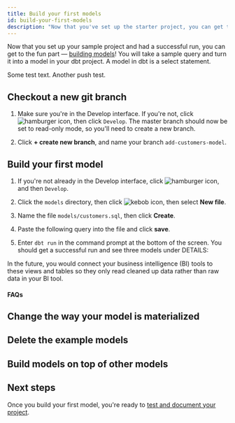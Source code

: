 ```yaml
---
title: Build your first models
id: build-your-first-models
description: "Now that you've set up the starter project, you can get to the fun part — building models!"
---
```


Now that you set up your sample project and had a successful run, you can get to the fun part — [building models](building-models)! You will take a sample query and turn it into a model in your dbt project. A model in dbt is a select statement.

Some test text. Another push test. 

## Checkout a new git branch

1. Make sure you're in the Develop interface. If you're not, click ![hamburger icon](/img/hamburger-icon.png), then click `Develop`. The master branch should now be set to read-only mode, so you'll need to create a new branch.

2. Click **+ create new branch**, and name your branch `add-customers-model`.
    <div style={{maxWidth: '400px'}}>
    <Lightbox src="/img/checkout-branch-dbt-cloud.png" title="Checkout a new branch" />
    </div>

## Build your first model

1. If you're not already in the Develop interface, click ![hamburger icon](/img/hamburger-icon.png), and then `Develop`.
2. Click the `models` directory, then click ![kebob icon](/img/kebob-menu.png), then select **New file**.  
3. Name the file `models/customers.sql`, then click **Create**.
4. Paste the following query into the file and click **save**.

    <Snippet src="tutorial-sql-query" />

5. Enter `dbt run` in the command prompt at the bottom of the screen. You should get a successful run and see three models under DETAILS:
    <div style={{maxWidth: '400px'}}>
    <Lightbox src="/img/first-model-dbt-cloud.png" title="A successful run with dbt Cloud" />
    </div>

In the future, you would connect your business intelligence (BI) tools to these views and tables so they only read cleaned up data rather than raw data in your BI tool.

#### FAQs

<FAQ src="Runs/checking-logs" />
<FAQ src="Project/which-schema" />
<FAQ src="Models/create-a-schema" />
<FAQ src="Models/run-downtime" />
<FAQ src="Troubleshooting/sql-errors" />

## Change the way your model is materialized

<Snippet src="tutorial-change-way-model-materialized" />

## Delete the example models

<Snippet src="tutorial-delete-example-models" />

## Build models on top of other models

<Snippet src="tutorial-build-models-atop-other-models" />

## Next steps

Once you build your first model, you're ready to [test and document your project](guides/getting-started/building-your-first-project/test-and-document-your-project).

<Snippet src="tutorial-next-steps-1st-model" />
